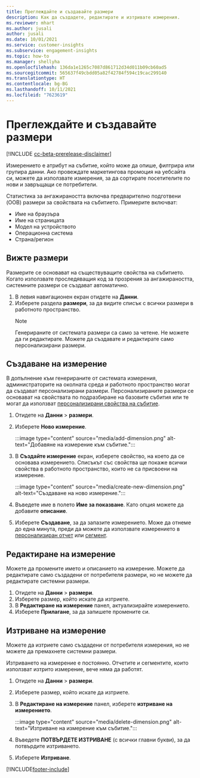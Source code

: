 ```yaml
---
title: Преглеждайте и създавайте размери
description: Как да създадете, редактирате и изтривате измерения.
ms.reviewer: mhart
ms.author: jusali
author: jusali
ms.date: 10/01/2021
ms.service: customer-insights
ms.subservice: engagement-insights
ms.topic: how-to
ms.manager: shellyha
ms.openlocfilehash: 136da1e1265c7087d861712d34d011b09cb60ad5
ms.sourcegitcommit: 565637f49cbdd05a82f42784f594c19cac299140
ms.translationtype: HT
ms.contentlocale: bg-BG
ms.lasthandoff: 10/11/2021
ms.locfileid: "7623619"
---
```

# <a name="view-and-create-dimensions"></a>Преглеждайте и създавайте размери

[!INCLUDE [cc-beta-prerelease-disclaimer](includes/cc-beta-prerelease-disclaimer.md)]

Измерението е атрибут на събитие, който може да опише, филтрира или групира данни. Ако провеждате маркетингова промоция на уебсайта си, можете да използвате измерения, за да сортирате посетителите по нови и завръщащи се потребители.  

Статистика за ангажираността включва предварително подготвени (OOB) размери за свойствата на събитието. Примерите включват:

- Име на браузъра
- Име на страницата
- Модел на устройството
- Операционна система
- Страна/регион

## <a name="view-dimensions"></a>Вижте размери

Размерите се основават на съществуващите свойства на събитието. Когато използвате проследяващия код за прозрения за ангажираността, системните размери се създават автоматично.

1. В левия навигационен екран отидете на **Данни**. 
1. Изберете раздела **размери**, за да видите списък с всички размери в работното пространство. 
   > [!NOTE]
   > Генерираните от системата размери са само за четене. Не можете да ги редактирате. Можете да създавате и редактирате само персонализирани размери.

## <a name="create-a-dimension"></a>Създаване на измерение

В допълнение към генерираните от системата измерения, администраторите на околната среда и работното пространство могат да създават персонализирани размери. Персонализираните размери се основават на свойствата по подразбиране на базовите събития или те могат да използват [персонализирани свойства на събитие](advanced-SDK-implementation.md).

1. Отидете на **Данни** > **размери**.
1. Изберете **Ново измерение**.

   :::image type="content" source="media/add-dimension.png" alt-text="Добавяне на измерение към събитие.":::

1. В **Създайте измерение** екран, изберете свойство, на което да се основава измерението. Списъкът със свойства ще покаже всички свойства в работното пространство, които не са присвоени на измерение.
   
   :::image type="content" source="media/create-new-dimension.png" alt-text="Създаване на ново измерение.":::
      
3. Въведете име в полето **Име за показване**. Като опция можете да добавите **описание**.
4. Изберете **Създаване**, за да запазите измерението. Може да отнеме до една минута, преди да можете да използвате измерението в [персонализиран отчет](custom-reports.md) или [сегмент](segments.md). 

## <a name="edit-a-dimension"></a>Редактиране на измерение

Можете да промените името и описанието на измерение. Можете да редактирате само създадени от потребителя размери, но не можете да редактирате системни размери.


1. Отидете на **Данни** > **размери**.
1. Изберете размер, който искате да изтриете.
1. В **Редактиране на измерение** панел, актуализирайте измерението.
1. Изберете **Прилагане**, за да запишете промените си.

## <a name="delete-a-dimension"></a>Изтриване на измерение

Можете да изтриете само създадени от потребителя измерения, но не можете да премахнете системни размери.

Изтриването на измерение е постоянно. Отчетите и сегментите, които използват изтрито измерение, вече няма да работят. 

1. Отидете на **Данни** > **размери**.
1. Изберете размер, който искате да изтриете.
1. В **Редактиране на измерение** панел, изберете **изтриване на измерението**.

   :::image type="content" source="media/delete-dimension.png" alt-text="Изтриване на измерение към събитие.":::

1. Въведете **ПОТВЪРДЕТЕ ИЗТРИВАНЕ** (с всички главни букви), за да потвърдите изтриването. 
1. Изберете **Изтриване**.

[!INCLUDE[footer-include](../includes/footer-banner.md)]
